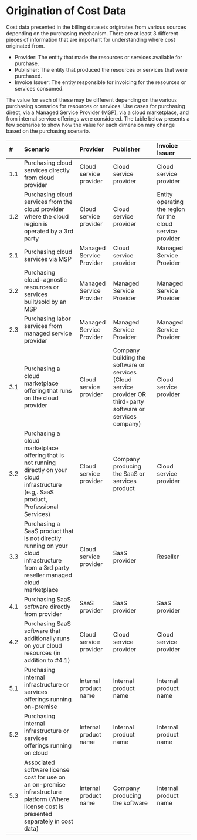 # Origination of Cost Data

Cost data presented in the billing datasets originates from various sources depending on the purchasing mechanism. There are at least 3 different pieces of information that are important for understanding where cost originated from.

* Provider: The entity that made the resources or services available for purchase.
* Publisher: The entity that produced the resources or services that were purchased.
* Invoice Issuer: The entity responsible for invoicing for the resources or services consumed.

The value for each of these may be different depending on the various purchasing scenarios for resources or services. Use cases for purchasing direct, via a Managed Service Provider (MSP), via a cloud marketplace, and from internal service offerings were considered. The table below presents a few scenarios to show how the value for each dimension may change based on the purchasing scenario.

| #   | Scenario                                                                                                                                      | Provider                 | Publisher                                                                                                              | Invoice Issuer                                              |
|:----|:----------------------------------------------------------------------------------------------------------------------------------------------|:-------------------------|:-----------------------------------------------------------------------------------------------------------------------|:-----------------------------------------------------------|
| 1.1 | Purchasing cloud services directly from cloud provider                                                                                        | Cloud service provider   | Cloud service provider                                                                                                 | Cloud service provider                                     |
| 1.2 | Purchasing cloud services from the cloud provider where the cloud region is operated by a 3rd party                                           | Cloud service provider   | Cloud service provider                                                                                                 | Entity operating the region for the cloud service provider |
| 2.1 | Purchasing cloud services via MSP                                                                                                             | Managed Service Provider | Cloud service provider                                                                                                 | Managed Service Provider                                   |
| 2.2 | Purchasing cloud-agnostic resources or services built/sold by an MSP                                                                      | Managed Service Provider | Managed Service Provider                                                                                               | Managed Service Provider                                   |
| 2.3 | Purchasing labor services from managed service provider                                                                                       | Managed Service Provider | Managed Service Provider                                                                                               | Managed Service Provider                                   |
| 3.1 | Purchasing a cloud marketplace offering that runs on the cloud provider                                                                       | Cloud service provider   | Company building the software or services (Cloud service provider OR third-party software or services company) | Cloud service provider                                     |
| 3.2 | Purchasing a cloud marketplace offering that is not running directly on your cloud infrastructure (e.g,. SaaS product, Professional Services) | Cloud service provider   | Company producing the SaaS or services product                                                                         | Cloud service provider                                     |
| 3.3 | Purchasing a SaaS product that is not directly running on your cloud infrastructure from a 3rd party reseller managed cloud marketplace       | Cloud service provider   | SaaS provider                                                                                                          | Reseller                                                   |
| 4.1 | Purchasing SaaS software directly from provider                                                                                               | SaaS provider            | SaaS provider                                                                                                          | SaaS provider                                              |
| 4.2 | Purchasing SaaS software that additionally runs on your cloud resources (in addition to #4.1)                                                 | Cloud service provider   | Cloud service provider                                                                                                 | Cloud service provider                                     |
| 5.1 | Purchasing internal infrastructure or services offerings running on-premise                                                               | Internal product name    | Internal product name                                                                                                  | Internal product name                                      |
| 5.2 | Purchasing internal infrastructure or services offerings running on cloud                                                                 | Internal product name    | Internal product name                                                                                                  | Internal product name                                      |
| 5.3 | Associated software license cost for use on an on-premise infrastructure platform (Where license cost is presented separately in cost data)   | Internal product name    | Company producing the software                                                                                         | Internal product name                                      |
